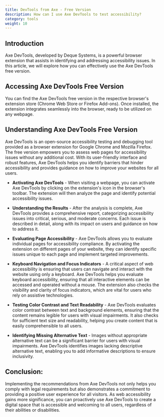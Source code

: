 ```yaml
---
title: DevTools from Axe - Free Version 
description: How can I use Axe DevTools to test accessibility? 
category: tools
weight: 10
---
```


## Introduction

Axe DevTools, developed by Deque Systems, is a powerful browser extension that assists in identifying and addressing accessibility issues. In this article, we will explore how you can effectively use the Axe DevTools free version.

## Accessing Axe DevTools Free Version

You can find the Axe DevTools free version in the respective browser's extension store (Chrome Web Store or Firefox Add-ons). Once installed, the extension integrates seamlessly into the browser, ready to be utilized on any webpage.

## Understanding Axe DevTools Free Version

Axe DevTools is an open-source accessibility testing and debugging tool provided as a browser extension for Google Chrome and Mozilla Firefox. The free version empowers you to assess web pages for accessibility issues without any additional cost. With its user-friendly interface and robust features, Axe DevTools helps you identify barriers that hinder accessibility and provides guidance on how to improve your websites for all users.


* **Activating Axe DevTools** - When visiting a webpage, you can activate Axe DevTools by clicking on the extension's icon in the browser's toolbar. The extension will then analyze the page and identify potential accessibility issues.

* **Understanding the Results** - After the analysis is complete, Axe DevTools provides a comprehensive report, categorizing accessibility issues into critical, serious, and moderate concerns. Each issue is described in detail, along with its impact on users and guidance on how to address it.

* **Evaluating Page Accessibility** - Axe DevTools allows you to evaluate individual pages for accessibility compliance. By activating the extension on different pages of your website, they can identify specific issues unique to each page and implement targeted improvements.

* **Keyboard Navigation and Focus Indicators** - A critical aspect of web accessibility is ensuring that users can navigate and interact with the website using only a keyboard. Axe DevTools helps you evaluate keyboard accessibility, ensuring that all interactive elements can be accessed and operated without a mouse. The extension also checks the visibility and clarity of focus indicators, which are vital for users who rely on assistive technologies.

* **Testing Color Contrast and Text Readability** - Axe DevTools evaluates color contrast between text and background elements, ensuring that the content remains legible for users with visual impairments. It also checks for sufficient text size and readability, helping you create content that is easily comprehensible to all users.

* **Identifying Missing Alternative Text** - Images without appropriate alternative text can be a significant barrier for users with visual impairments. Axe DevTools identifies images lacking descriptive alternative text, enabling you to add informative descriptions to ensure inclusivity.

## Conclusion:

Implementing the recommendations from Axe DevTools not only helps you comply with legal requirements but also demonstrates a commitment to providing a positive user experience for all visitors. As web accessibility gains more significance, you can proactively use Axe DevTools to create a digital space that is accessible and welcoming to all users, regardless of their abilities or disabilities.
